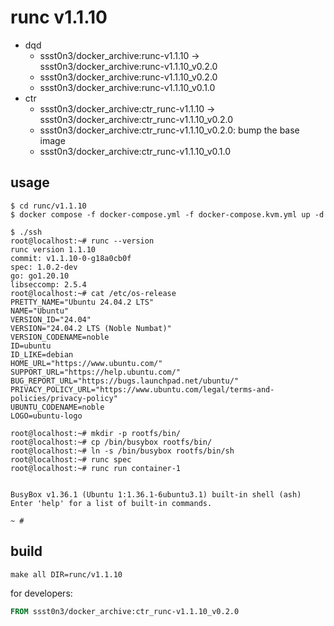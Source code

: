 # runc v1.1.10

* dqd
    * ssst0n3/docker_archive:runc-v1.1.10 -> ssst0n3/docker_archive:runc-v1.1.10_v0.2.0
    * ssst0n3/docker_archive:runc-v1.1.10_v0.2.0
    * ssst0n3/docker_archive:runc-v1.1.10_v0.1.0
* ctr
    * ssst0n3/docker_archive:ctr_runc-v1.1.10 -> ssst0n3/docker_archive:ctr_runc-v1.1.10_v0.2.0
    * ssst0n3/docker_archive:ctr_runc-v1.1.10_v0.2.0: bump the base image
    * ssst0n3/docker_archive:ctr_runc-v1.1.10_v0.1.0

## usage

```shell
$ cd runc/v1.1.10
$ docker compose -f docker-compose.yml -f docker-compose.kvm.yml up -d
```

```shell
$ ./ssh
root@localhost:~# runc --version
runc version 1.1.10
commit: v1.1.10-0-g18a0cb0f
spec: 1.0.2-dev
go: go1.20.10
libseccomp: 2.5.4
root@localhost:~# cat /etc/os-release 
PRETTY_NAME="Ubuntu 24.04.2 LTS"
NAME="Ubuntu"
VERSION_ID="24.04"
VERSION="24.04.2 LTS (Noble Numbat)"
VERSION_CODENAME=noble
ID=ubuntu
ID_LIKE=debian
HOME_URL="https://www.ubuntu.com/"
SUPPORT_URL="https://help.ubuntu.com/"
BUG_REPORT_URL="https://bugs.launchpad.net/ubuntu/"
PRIVACY_POLICY_URL="https://www.ubuntu.com/legal/terms-and-policies/privacy-policy"
UBUNTU_CODENAME=noble
LOGO=ubuntu-logo
```

```shell
root@localhost:~# mkdir -p rootfs/bin/
root@localhost:~# cp /bin/busybox rootfs/bin/
root@localhost:~# ln -s /bin/busybox rootfs/bin/sh
root@localhost:~# runc spec
root@localhost:~# runc run container-1


BusyBox v1.36.1 (Ubuntu 1:1.36.1-6ubuntu3.1) built-in shell (ash)
Enter 'help' for a list of built-in commands.

~ # 
```

## build

```shell
make all DIR=runc/v1.1.10
```

for developers:

```dockerfile
FROM ssst0n3/docker_archive:ctr_runc-v1.1.10_v0.2.0
```
